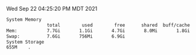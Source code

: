 Wed Sep 22 04:25:20 PM MDT 2021
```bash
System Memory
               total        used        free      shared  buff/cache   available
Mem:           7.7Gi       1.1Gi       4.7Gi       8.0Mi       1.8Gi       6.3Gi
Swap:          7.6Gi       756Mi       6.9Gi
System Storage
655M	.
```
